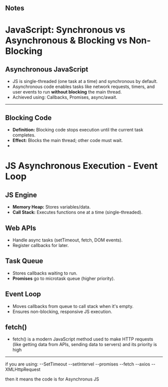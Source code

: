 ## Notes

# JavaScript: Synchronous vs Asynchronous & Blocking vs Non-Blocking

## Asynchronous JavaScript
- JS is single-threaded (one task at a time) and synchronous by default.
- Asynchronous code enables tasks like network requests, timers, and user events to run **without blocking** the main thread.
- Achieved using: Callbacks, Promises, async/await.

---

## Blocking Code
- **Definition:** Blocking code stops execution until the current task completes.
- **Effect:** Blocks the main thread; other code must wait.
- 



# JS Asynchronous Execution - Event Loop

## JS Engine
- **Memory Heap:** Stores variables/data.
- **Call Stack:** Executes functions one at a time (single-threaded).

## Web APIs
- Handle async tasks (setTimeout, fetch, DOM events).
- Register callbacks for later.

## Task Queue
- Stores callbacks waiting to run.
- **Promises** go to microtask queue (higher priority).

## Event Loop
- Moves callbacks from queue to call stack when it's empty.
- Ensures non-blocking, responsive JS execution.

## fetch()
- fetch() is a modern JavaScript method used to make HTTP requests (like getting data from APIs, sending data to servers) and its priority is high                       

---
if you are using:
--SetTimeout
--setIntervel
--promises
--fetch
--axios
--XMLHttpRequest

then it means the code is for Asynchronus JS